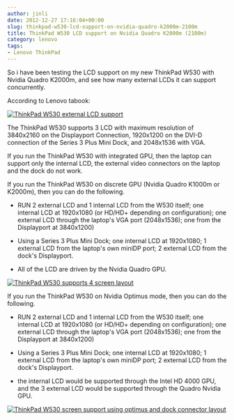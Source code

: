 ```yaml
---
author: jinli
date: 2012-12-27 17:16:04+00:00
slug: thinkpad-w530-lcd-support-on-nvidia-quadro-k2000m-2100m
title: ThinkPad W530 LCD support on Nvidia Quadro K2000m (2100m)
category: lenovo
tags:
- Lenovo ThinkPad
---
```

So i have been testing the LCD support on my new ThinkPad W530 with Nvidia Quadro K2000m, and see how many external LCDs it can support concurrently.

According to Lenovo tabook:

[![ThinkPad W530 external LCD support](http://farm9.staticflickr.com/8494/8312685190_59311a202b_z.jpg)](http://www.flickr.com/photos/lead_org/8312685190/)

The ThinkPad W530 supports 3 LCD with maximum resolution of 3840x2160 on the Displayport Connection, 1920x1200 on the DVI-D connection of the Series 3 Plus Mini Dock, and 2048x1536 with VGA.

If you run the ThinkPad W530 with integrated GPU, then the laptop can support only the internal LCD, the external video connectors on the laptop and the dock do not work.

If you run the ThinkPad W530 on discrete GPU (Nvidia Quadro K1000m or K2000m), then you can do the following.



  * RUN 2 external LCD and 1 internal LCD from the W530 itself; one internal LCD at 1920x1080 (or HD/HD+ depending on configuration); one external LCD through the laptop's VGA port (2048x1536); one from the Displayport at 3840x1200)

  * Using a Series 3 Plus Mini Dock; one internal LCD at 1920x1080; 1 external LCD from the laptop's own miniDP port; 2 external LCD from the dock's Displayport.

  * All of the LCD are driven by the Nvidia Quadro GPU.


[![ThinkPad W530 supports 4 screen layout](http://farm9.staticflickr.com/8074/8309939699_a83557cf0e.jpg)](http://www.flickr.com/photos/lead_org/8309939699/)

If you run the ThinkPad W530 on Nvidia Optimus mode, then you can do the following.



  * RUN 2 external LCD and 1 internal LCD from the W530 itself; one internal LCD at 1920x1080 (or HD/HD+ depending on configuration); one external LCD through the laptop's VGA port (2048x1536); one from the Displayport at 3840x1200)

  * Using a Series 3 Plus Mini Dock; one internal LCD at 1920x1080; 1 external LCD from the laptop's own miniDP port; 2 external LCD from the dock's Displayport.

  * the internal LCD would be supported through the Intel HD 4000 GPU, and the 3 external LCD would be supported through the Quadro Nvidia GPU.


[![ThinkPad W530 screen support using optimus and dock connector layout](http://farm9.staticflickr.com/8079/8309940065_2215cc5941.jpg)](http://www.flickr.com/photos/lead_org/8309940065/)
